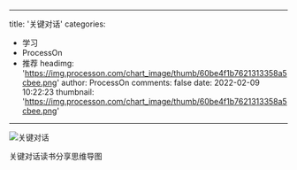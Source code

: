 
---
title: '关键对话'
categories: 
 - 学习
 - ProcessOn
 - 推荐
headimg: 'https://img.processon.com/chart_image/thumb/60be4f1b7621313358a5cbee.png'
author: ProcessOn
comments: false
date: 2022-02-09 10:22:23
thumbnail: 'https://img.processon.com/chart_image/thumb/60be4f1b7621313358a5cbee.png'
---

<div>   
<img class="thumb" alt="关键对话" src="https://img.processon.com/chart_image/thumb/60be4f1b7621313358a5cbee.png" referrerpolicy="no-referrer">
<p>关键对话读书分享思维导图</p>  
</div>
            